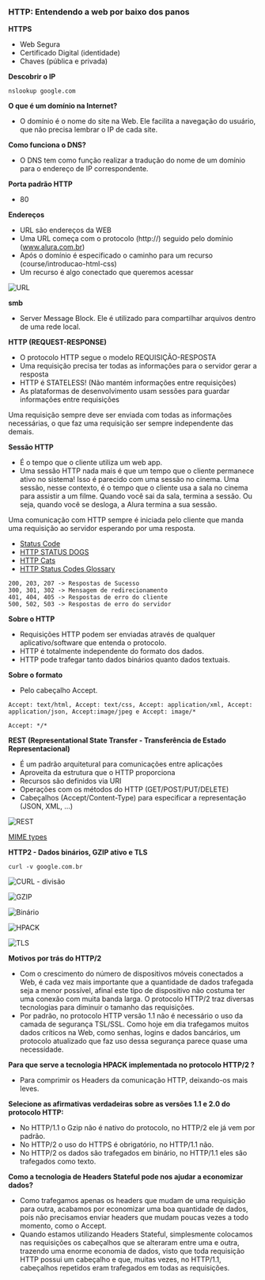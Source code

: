 ### HTTP: Entendendo a web por baixo dos panos

**HTTPS**
- Web Segura
- Certificado Digital (identidade)
- Chaves (pública e privada)

**Descobrir o IP**
```
nslookup google.com
```

**O que é um domínio na Internet?**
- O domínio é o nome do site na Web. Ele facilita a navegação do usuário, que não precisa lembrar o IP de cada site.

**Como funciona o DNS?**
- O DNS tem como função realizar a tradução do nome de um domínio para o endereço de IP correspondente.

**Porta padrão HTTP**
- 80

**Endereços**
- URL são endereços da WEB
- Uma URL começa com o protocolo (http://) seguido pelo domínio (www.alura.com.br)
- Após o domínio é especificado o caminho para um recurso (course/introducao-html-css)
- Um recurso é algo conectado que queremos acessar

![URL](https://s3.amazonaws.com/caelum-online-public/http/http-url.png)

**smb**
- Server Message Block. Ele é utilizado para compartilhar arquivos dentro de uma rede local.

**HTTP (REQUEST-RESPONSE)**
- O protocolo HTTP segue o modelo REQUISIÇÃO-RESPOSTA
- Uma requisição precisa ter todas as informações para o servidor gerar a resposta
- HTTP é STATELESS! (Não mantém informações entre requisições)
- As plataformas de desenvolvimento usam sessões para guardar informações entre requisições

Uma requisição sempre deve ser enviada com todas as informações necessárias, o que faz uma requisição ser sempre independente das demais.

**Sessão HTTP**
- É o tempo que o cliente utiliza um web app.
- Uma sessão HTTP nada mais é que um tempo que o cliente permanece ativo no sistema! Isso é parecido com uma sessão no cinema. Uma sessão, nesse contexto, é o tempo que o cliente usa a sala no cinema para assistir a um filme. Quando você sai da sala, termina a sessão. Ou seja, quando você se desloga, a Alura termina a sua sessão.

Uma comunicação com HTTP sempre é iniciada pelo cliente que manda uma requisição ao servidor esperando por uma resposta.

* [Status Code](https://www.w3schools.com/tags/ref_httpmessages.asp)
* [HTTP STATUS DOGS](https://httpstatusdogs.com/)
* [HTTP Cats](https://http.cat/)
* [HTTP Status Codes Glossary](https://www.webfx.com/web-development/glossary/http-status-codes/)

```
200, 203, 207 -> Respostas de Sucesso
300, 301, 302 -> Mensagem de redirecionamento
401, 404, 405 -> Respostas de erro do cliente
500, 502, 503 -> Respostas de erro do servidor
```

**Sobre o HTTP**
- Requisições HTTP podem ser enviadas através de qualquer aplicativo/software que entenda o protocolo.
- HTTP é totalmente independente do formato dos dados.
- HTTP pode trafegar tanto dados binários quanto dados textuais.

**Sobre o formato**
- Pelo cabeçalho Accept.

```
Accept: text/html, Accept: text/css, Accept: application/xml, Accept: application/json, Accept:image/jpeg e Accept: image/*
```

```
Accept: */*
```

**REST (Representational State Transfer - Transferência de Estado Representacional)**
- É um padrão arquitetural para comunicações entre aplicações
- Aproveita da estrutura que o HTTP proporciona
- Recursos são definidos via URI
- Operações com os métodos do HTTP (GET/POST/PUT/DELETE)
- Cabeçalhos (Accept/Content-Type) para especificar a representação (JSON, XML, ...) 

![REST](https://s3.amazonaws.com/caelum-online-public/http/images/08/imagem2-cap8-rest-http.png)

[MIME types](https://developer.mozilla.org/en-US/docs/Web/HTTP/Basics_of_HTTP/MIME_types)

**HTTP2 - Dados binários, GZIP ativo e TLS**
```
curl -v google.com.br
```

![CURL - divisão](https://s3.amazonaws.com/caelum-online-public/http/images/08/curl.png)

![GZIP](https://s3.amazonaws.com/caelum-online-public/http/images/08/gzip.png)

![Binário](https://s3.amazonaws.com/caelum-online-public/http/images/08/binario.png)

![HPACK](https://s3.amazonaws.com/caelum-online-public/http/images/08/hpack.png)

![TLS](https://s3.amazonaws.com/caelum-online-public/http/images/08/tls.png)

**Motivos por trás do HTTP/2**
- Com o crescimento do número de dispositivos móveis conectados a Web, é cada vez mais importante que a quantidade de dados trafegada seja a menor possível, afinal este tipo de dispositivo não costuma ter uma conexão com muita banda larga. O protocolo HTTP/2 traz diversas tecnologias para diminuir o tamanho das requisições.
- Por padrão, no protocolo HTTP versão 1.1 não é necessário o uso da camada de segurança TSL/SSL. Como hoje em dia trafegamos muitos dados críticos na Web, como senhas, logins e dados bancários, um protocolo atualizado que faz uso dessa segurança parece quase uma necessidade.

**Para que serve a tecnologia HPACK implementada no protocolo HTTP/2 ?**
- Para comprimir os Headers da comunicação HTTP, deixando-os mais leves.

**Selecione as afirmativas verdadeiras sobre as versões 1.1 e 2.0 do protocolo HTTP:**
- No HTTP/1.1 o Gzip não é nativo do protocolo, no HTTP/2 ele já vem por padrão.
- No HTTP/2 o uso do HTTPS é obrigatório, no HTTP/1.1 não.
- No HTTP/2 os dados são trafegados em binário, no HTTP/1.1 eles são trafegados como texto.

**Como a tecnologia de Headers Stateful pode nos ajudar a economizar dados?**
- Como trafegamos apenas os headers que mudam de uma requisição para outra, acabamos por economizar uma boa quantidade de dados, pois não precisamos enviar headers que mudam poucas vezes a todo momento, como o Accept.
- Quando estamos utilizando Headers Stateful, simplesmente colocamos nas requisições os cabeçalhos que se alteraram entre uma e outra, trazendo uma enorme economia de dados, visto que toda requisição HTTP possui um cabeçalho e que, muitas vezes, no HTTP/1.1, cabeçalhos repetidos eram trafegados em todas as requisições.
